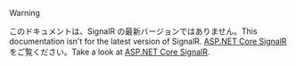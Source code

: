 > [!WARNING]
> <span data-ttu-id="a5944-101">このドキュメントは、SignalR の最新バージョンではありません。</span><span class="sxs-lookup"><span data-stu-id="a5944-101">This documentation isn't for the latest version of SignalR.</span></span> <span data-ttu-id="a5944-102">[ASP.NET Core SignalR](/aspnet/core/signalr/introduction)をご覧ください。</span><span class="sxs-lookup"><span data-stu-id="a5944-102">Take a look at [ASP.NET Core SignalR](/aspnet/core/signalr/introduction).</span></span>
